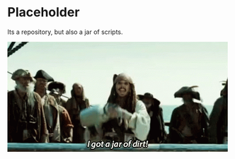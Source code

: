 # Placeholder 

Its a repository, but also a jar of scripts. 

![](Web/pirates-of-the-carribean-johnny-depp.gif)
